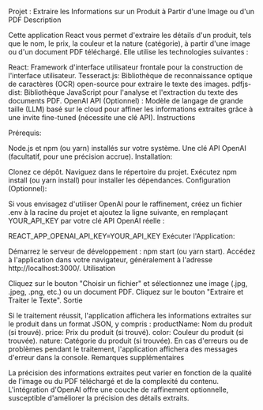 Projet : Extraire les Informations sur un Produit à Partir d'une Image ou d'un PDF
Description

Cette application React vous permet d'extraire les détails d'un produit, tels que le nom, le prix, la couleur et la nature (catégorie), à partir d'une image ou d'un document PDF téléchargé. Elle utilise les technologies suivantes :

React: Framework d'interface utilisateur frontale pour la construction de l'interface utilisateur.
Tesseract.js: Bibliothèque de reconnaissance optique de caractères (OCR) open-source pour extraire le texte des images.
pdfjs-dist: Bibliothèque JavaScript pour l'analyse et l'extraction du texte des documents PDF.
OpenAI API (Optionnel) : Modèle de langage de grande taille (LLM) basé sur le cloud pour affiner les informations extraites grâce à une invite fine-tuned (nécessite une clé API).
Instructions

Prérequis:

Node.js et npm (ou yarn) installés sur votre système.
Une clé API OpenAI (facultatif, pour une précision accrue).
Installation:

Clonez ce dépôt.
Naviguez dans le répertoire du projet.
Exécutez npm install (ou yarn install) pour installer les dépendances.
Configuration (Optionnel):

Si vous envisagez d'utiliser OpenAI pour le raffinement, créez un fichier .env à la racine du projet et ajoutez la ligne suivante, en remplaçant YOUR_API_KEY par votre clé API OpenAI réelle :

REACT_APP_OPENAI_API_KEY=YOUR_API_KEY
Exécuter l'Application:

Démarrez le serveur de développement : npm start (ou yarn start).
Accédez à l'application dans votre navigateur, généralement à l'adresse http://localhost:3000/.
Utilisation

Cliquez sur le bouton "Choisir un fichier" et sélectionnez une image (.jpg, .jpeg, .png, etc.) ou un document PDF.
Cliquez sur le bouton "Extraire et Traiter le Texte".
Sortie

Si le traitement réussit, l'application affichera les informations extraites sur le produit dans un format JSON, y compris :
productName: Nom du produit (si trouvé).
price: Prix du produit (si trouvé).
color: Couleur du produit (si trouvée).
nature: Catégorie du produit (si trouvée).
En cas d'erreurs ou de problèmes pendant le traitement, l'application affichera des messages d'erreur dans la console.
Remarques supplémentaires

La précision des informations extraites peut varier en fonction de la qualité de l'image ou du PDF téléchargé et de la complexité du contenu.
L'intégration d'OpenAI offre une couche de raffinement optionnelle, susceptible d'améliorer la précision des détails extraits.
